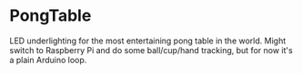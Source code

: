 PongTable
=========

LED underlighting for the most entertaining pong table in the world. Might switch to Raspberry Pi and do some ball/cup/hand tracking, but for now it's a plain Arduino loop.
